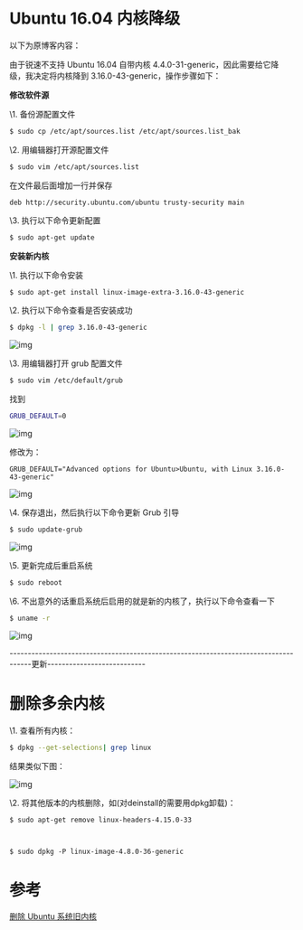 # Ubuntu 16.04 内核降级

以下为原博客内容：

 

由于锐速不支持 Ubuntu 16.04 自带内核 4.4.0-31-generic，因此需要给它降级，我决定将内核降到 3.16.0-43-generic，操作步骤如下：

**修改软件源**

\1. 备份源配置文件

```bash
$ sudo cp /etc/apt/sources.list /etc/apt/sources.list_bak
```

\2. 用编辑器打开源配置文件

```bash
$ sudo vim /etc/apt/sources.list
```

在文件最后面增加一行并保存

```
deb http://security.ubuntu.com/ubuntu trusty-security main
```

\3. 执行以下命令更新配置

```bash
$ sudo apt-get update
```

**安装新内核**

\1. 执行以下命令安装

```bash
$ sudo apt-get install linux-image-extra-3.16.0-43-generic
```

\2. 执行以下命令查看是否安装成功

```bash
$ dpkg -l | grep 3.16.0-43-generic
```

![img](http://www.xf5000.com/wp-content/uploads/2016/12/QQ%E6%88%AA%E5%9B%BE20161220224355.png)

\3. 用编辑器打开 grub 配置文件

```bash
$ sudo vim /etc/default/grub
```

找到

```bash
GRUB_DEFAULT=0
```

![img](http://www.xf5000.com/wp-content/uploads/2016/12/2.png)

修改为：

```
GRUB_DEFAULT="Advanced options for Ubuntu>Ubuntu, with Linux 3.16.0-43-generic"
```

![img](http://www.xf5000.com/wp-content/uploads/2016/12/3.png)

\4. 保存退出，然后执行以下命令更新 Grub 引导

```bash
$ sudo update-grub
```

![img](http://www.xf5000.com/wp-content/uploads/2016/12/4.png)

\5. 更新完成后重启系统

```bash
$ sudo reboot
```

\6. 不出意外的话重启系统后启用的就是新的内核了，执行以下命令查看一下

```bash
$ uname -r
```

![img](http://www.xf5000.com/wp-content/uploads/2016/12/5.png)

 

------------------------------------------------------------------------------------更新---------------------------

# 删除多余内核

\1. 查看所有内核：

```bash
$ dpkg --get-selections| grep linux
```

结果类似下图：

![img](https://img-blog.csdn.net/20180912163241677?watermark/2/text/aHR0cHM6Ly9ibG9nLmNzZG4ubmV0L3UwMTM0MzE5MTY=/font/5a6L5L2T/fontsize/400/fill/I0JBQkFCMA==/dissolve/70)

\2. 将其他版本的内核删除，如(对deinstall的需要用dpkg卸载)：

```
$ sudo apt-get remove linux-headers-4.15.0-33



$ sudo dpkg -P linux-image-4.8.0-36-generic
```

# 参考

[删除 Ubuntu 系统旧内核](https://www.jianshu.com/p/a593067fe9fc)